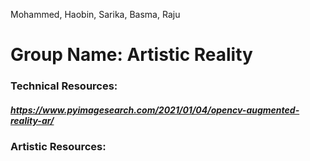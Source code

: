 Mohammed, Haobin, Sarika, Basma, Raju

# Group Name: Artistic Reality

### Technical Resources: 
##### https://www.pyimagesearch.com/2021/01/04/opencv-augmented-reality-ar/




### Artistic Resources:
